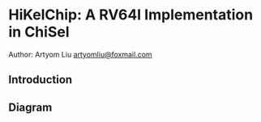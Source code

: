 # HiKelChip: A RV64I Implementation in ChiSel
Author: Artyom Liu <artyomliu@foxmail.com>

## Introduction

## Diagram